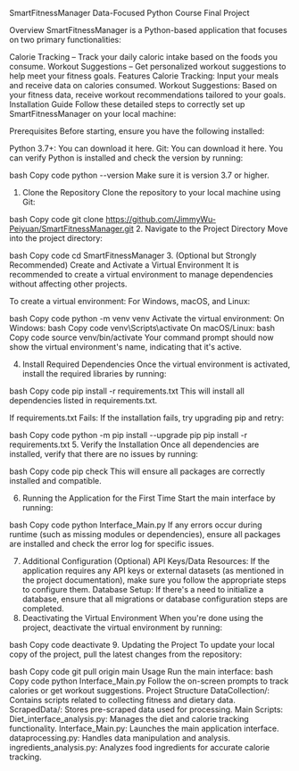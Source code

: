 SmartFitnessManager
Data-Focused Python Course Final Project

Overview
SmartFitnessManager is a Python-based application that focuses on two primary functionalities:

Calorie Tracking – Track your daily caloric intake based on the foods you consume.
Workout Suggestions – Get personalized workout suggestions to help meet your fitness goals.
Features
Calorie Tracking: Input your meals and receive data on calories consumed.
Workout Suggestions: Based on your fitness data, receive workout recommendations tailored to your goals.
Installation Guide
Follow these detailed steps to correctly set up SmartFitnessManager on your local machine:

Prerequisites
Before starting, ensure you have the following installed:

Python 3.7+: You can download it here.
Git: You can download it here.
You can verify Python is installed and check the version by running:

bash
Copy code
python --version
Make sure it is version 3.7 or higher.

1. Clone the Repository
Clone the repository to your local machine using Git:

bash
Copy code
git clone https://github.com/JimmyWu-Peiyuan/SmartFitnessManager.git
2. Navigate to the Project Directory
Move into the project directory:

bash
Copy code
cd SmartFitnessManager
3. (Optional but Strongly Recommended) Create and Activate a Virtual Environment
It is recommended to create a virtual environment to manage dependencies without affecting other projects.

To create a virtual environment:
For Windows, macOS, and Linux:

bash
Copy code
python -m venv venv
Activate the virtual environment:
On Windows:
bash
Copy code
venv\Scripts\activate
On macOS/Linux:
bash
Copy code
source venv/bin/activate
Your command prompt should now show the virtual environment's name, indicating that it's active.

4. Install Required Dependencies
Once the virtual environment is activated, install the required libraries by running:

bash
Copy code
pip install -r requirements.txt
This will install all dependencies listed in requirements.txt.

If requirements.txt Fails:
If the installation fails, try upgrading pip and retry:

bash
Copy code
python -m pip install --upgrade pip
pip install -r requirements.txt
5. Verify the Installation
Once all dependencies are installed, verify that there are no issues by running:

bash
Copy code
pip check
This will ensure all packages are correctly installed and compatible.

6. Running the Application for the First Time
Start the main interface by running:

bash
Copy code
python Interface_Main.py
If any errors occur during runtime (such as missing modules or dependencies), ensure all packages are installed and check the error log for specific issues.

7. Additional Configuration (Optional)
API Keys/Data Resources: If the application requires any API keys or external datasets (as mentioned in the project documentation), make sure you follow the appropriate steps to configure them.
Database Setup: If there's a need to initialize a database, ensure that all migrations or database configuration steps are completed.
8. Deactivating the Virtual Environment
When you're done using the project, deactivate the virtual environment by running:

bash
Copy code
deactivate
9. Updating the Project
To update your local copy of the project, pull the latest changes from the repository:

bash
Copy code
git pull origin main
Usage
Run the main interface:
bash
Copy code
python Interface_Main.py
Follow the on-screen prompts to track calories or get workout suggestions.
Project Structure
DataCollection/: Contains scripts related to collecting fitness and dietary data.
ScrapedData/: Stores pre-scraped data used for processing.
Main Scripts:
Diet_interface_analysis.py: Manages the diet and calorie tracking functionality.
Interface_Main.py: Launches the main application interface.
dataprocessing.py: Handles data manipulation and analysis.
ingredients_analysis.py: Analyzes food ingredients for accurate calorie tracking.
